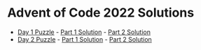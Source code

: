 # Advent of Code 2022 Solutions

- [Day 1 Puzzle](https://adventofcode.com/2022/day/1) - [Part 1 Solution](./src/day1/part1.js) - [Part 2 Solution](./src/day1/part2.js)
- [Day 2 Puzzle](https://adventofcode.com/2022/day/2) - [Part 1 Solution](./src/day2/part1.js) - [Part 2 Solution](./src/day2/part2.js)